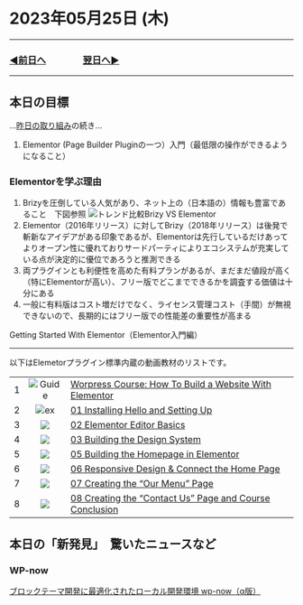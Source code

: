 # 2023年05月25日 (木)

---

### [◀️前日へ](https://github.com/yuasys/chatty-journal/blob/main/2023/05/2023-05-24.md)&emsp;&emsp;&emsp;&emsp;[翌日へ▶️](https://github.com/yuasys/chatty-journal/blob/main/2023/05/2023-05-26.md)

---

## 本日の目標

...[昨日の取り組み](https://github.com/yuasys/chatty-journal/blob/main/2023/05/2023-05-24.md)の続き...  

1. Elementor (Page Builder Pluginの一つ）入門（最低限の操作ができるようになること）

### Elementorを学ぶ理由

1. Brizyを圧倒している人気があり、ネット上の（日本語の）情報も豊富であること　下図参照
![トレンド比較Brizy VS Elementor](https://camo.githubusercontent.com/96e11fc051ff2ffdad629f613217ec6d995e963f5114073c86016578a30ed0f4/68747470733a2f2f6861636b6d642e696f2f5f75706c6f6164732f42795262397a7572332e706e67)
2. Elementor（2016年リリース）に対してBrizy（2018年リリース）は後発で斬新なアイデアがある印象であるが、Elementorは先行しているだけあってよりオープン性に優れておりサードパーティによりエコシステムが充実している点が決定的に優位であろうと推測できる
3. 両プラグインとも利便性を高めた有料プランがあるが、まだまだ値段が高く（特にElementorが高い）、フリー版でどこまでできるかを調査する価値は十分にある
4. 一般に有料版はコスト増だけでなく、ライセンス管理コスト（手間）が無視できないので、長期的にはフリー版での性能差の重要性が高まる

Getting Started With Elementor（Elementor入門編）

---

以下はElemetorプラグイン標準内蔵の動画教材のリストです。

||||
|-|:----:|:--|
| 1   | ![Guide](https://i.ytimg.com/vi/icTcREd1tAg/hqdefault.jpg?sqp=-oaymwEcCPYBEIoBSFXyq4qpAw4IARUAAIhCGAFwAcABBg==&rs=AOn4CLBbuKhGgqVwqEd3WJxgPCkOE2x7zQ) | [Worpress Course: How To Build a Website With Elementor](https://youtu.be/icTcREd1tAg)  |
| 2   |     ![ex](https://i.ytimg.com/vi/WAEhISns8NA/hqdefault.jpg?sqp=-oaymwEbCKgBEF5IVfKriqkDDggBFQAAiEIYAXABwAEG&rs=AOn4CLDtR_mJrZnhEgaG8fJ5BMheUGsB-Q)      | [01 Installing Hello and Setting Up](https://youtu.be/WAEhISns8NA?si=7IeDpKDKbPXCFCM7)                                                  |
| 3   |     ![](https://i.ytimg.com/vi/4G3YjWnQE-o/hqdefault.jpg?sqp=-oaymwEbCKgBEF5IVfKriqkDDggBFQAAiEIYAXABwAEG&rs=AOn4CLCGlWyqt5JNvIlUmj3R2eLBM-rQVg)      | [02 Elementor Editor Basics](https://youtu.be/4G3YjWnQE-o)                              |
| 4   |     ![](https://i.ytimg.com/vi/i7d9Pn1yZFs/hqdefault.jpg?sqp=-oaymwEbCKgBEF5IVfKriqkDDggBFQAAiEIYAXABwAEG&rs=AOn4CLA5kK3uoPPXSHJYemu44HZkmtbSgg)      | [03 Building the Design System](https://youtu.be/i7d9Pn1yZFs)                           |
| 5   |     ![](https://i.ytimg.com/vi/LjQptEShDJo/hqdefault.jpg?sqp=-oaymwEbCKgBEF5IVfKriqkDDggBFQAAiEIYAXABwAEG&rs=AOn4CLAxuYtDNzoByYdn-0ReddbXieRrlQ)      | [05 Building the Homepage in Elementor](https://youtu.be/LjQptEShDJo)                   |
| 6   |     ![](https://i.ytimg.com/vi/sNLlysb87gY/hqdefault.jpg?sqp=-oaymwEbCKgBEF5IVfKriqkDDggBFQAAiEIYAXABwAEG&rs=AOn4CLAq4iQzbQF9-ELDbLRCJXjKopz5Xw)      | [06 Responsive Design & Connect the Home Page](https://youtu.be/sNLlysb87gY)            |
| 7   |     ![](https://i.ytimg.com/vi/9rWCfTTlpOo/hqdefault.jpg?sqp=-oaymwEbCKgBEF5IVfKriqkDDggBFQAAiEIYAXABwAEG&rs=AOn4CLDdThI8eNGyD5bkGd1kVDTArz7i1w)      | [07 Creating the “Our Menu” Page](https://youtu.be/9rWCfTTlpOo)                         |
| 8   |     ![](https://i.ytimg.com/vi/ksTvSAqjfyM/hqdefault.jpg?sqp=-oaymwEbCKgBEF5IVfKriqkDDggBFQAAiEIYAXABwAEG&rs=AOn4CLDpTpvvc8XMXP0X5cyKXXMW1A3urg)      | [08 Creating the “Contact Us” Page and Course Conclusion](https://youtu.be/ksTvSAqjfyM) |

## 本日の「新発見」　驚いたニュースなど

### WP-now

[ブロックテーマ開発に最適化されたローカル開発環境 wp-now（α版）](https://youtu.be/kKLoKHQrVIA)
